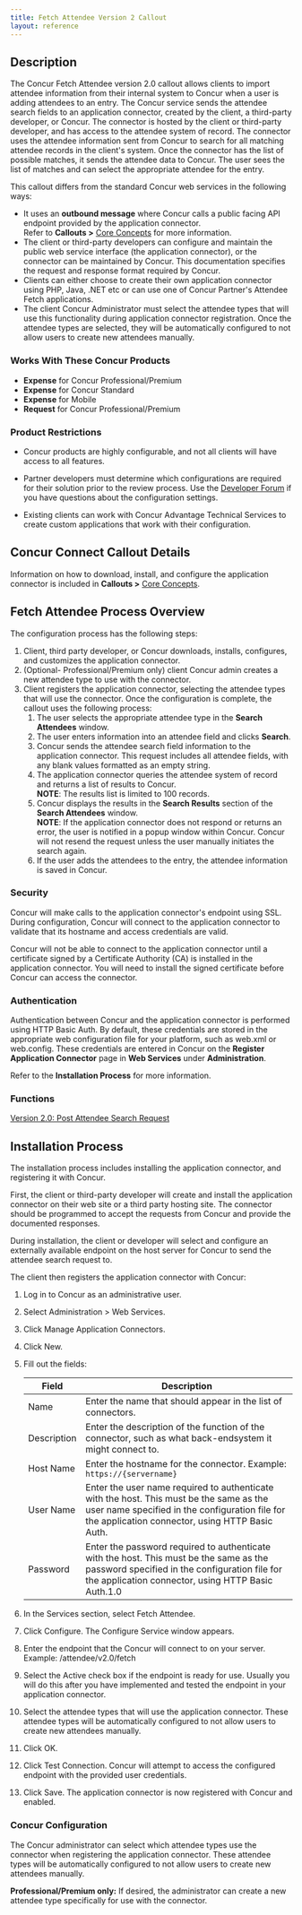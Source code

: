 ```yaml
---
title: Fetch Attendee Version 2 Callout
layout: reference
---
```



## Description    

The Concur Fetch Attendee version 2.0 callout allows clients to import attendee information from their internal system to Concur when a user is adding attendees to an entry. The Concur service sends the attendee search fields to an application connector, created by the client, a third-party developer, or Concur. The connector is hosted by the client or third-party developer, and has access to the attendee system of record. The connector uses the attendee information sent from Concur to search for all matching attendee records in the client's system. Once the connector has the list of possible matches, it sends the attendee data to Concur. The user sees the list of matches and can select the appropriate attendee for the entry.

This callout differs from the standard Concur web services in the following ways:

* It uses an **outbound message** where Concur calls a public facing API endpoint provided by the application connector.  
Refer to **Callouts >** [Core Concepts][1] for more information.
* The client or third-party developers can configure and maintain the public web service interface (the application connector), or the connector can be maintained by Concur. This documentation specifies the request and response format required by Concur.
* Clients can either choose to create their own application connector using PHP, Java, .NET etc or can use one of Concur Partner's Attendee Fetch applications.
* The client Concur Administrator must select the attendee types that will use this functionality during application connector registration. Once the attendee types are selected, they will be automatically configured to not allow users to create new attendees manually.

### Works With These Concur Products

* **Expense** for Concur Professional/Premium
* **Expense** for Concur Standard
* **Expense** for Mobile
* **Request** for Concur Professional/Premium


### Product Restrictions    
* Concur products are highly configurable, and not all clients will have access to all features.

* Partner developers must determine which configurations are required for their solution prior to the review process. Use the [Developer Forum][2] if you have questions about the configuration settings.

* Existing clients can work with Concur Advantage Technical Services to create custom applications that work with their configuration.


## Concur Connect Callout Details
Information on how to download, install, and configure the application connector is included in **Callouts >** [Core Concepts][1].

## Fetch Attendee Process Overview
The configuration process has the following steps:

1. Client, third party developer, or Concur downloads, installs, configures, and customizes the application connector.
2. (Optional- Professional/Premium only) client Concur admin creates a new attendee type to use with the connector.
3. Client registers the application connector, selecting the attendee types that will use the connector.
Once the configuration is complete, the callout uses the following process:
	1. The user selects the appropriate attendee type in the **Search Attendees** window.
	2. The user enters information into an attendee field and clicks **Search**.
	3. Concur sends the attendee search field information to the application connector. This request includes all attendee fields, with any blank values formatted as an empty string.
	4. The application connector queries the attendee system of record and returns a list of results to Concur.  
**NOTE**: The results list is limited to 100 records.  
	5. Concur displays the results in the **Search Results** section of the **Search Attendees** window.  
**NOTE**: If the application connector does not respond or returns an error, the user is notified in a popup window within Concur.
Concur will not resend the request unless the user manually initiates the search again.
	6. If the user adds the attendees to the entry, the attendee information is saved in Concur.

### Security
  Concur will make calls to the application connector's endpoint using SSL. During configuration, Concur will connect to the application connector to validate that its hostname and access credentials are valid.

Concur will not be able to connect to the application connector until a certificate signed by a Certificate Authority (CA) is installed in the application connector. You will need to install the signed certificate before Concur can access the connector.


### Authentication
  Authentication between Concur and the application connector is performed using HTTP Basic Auth. By default, these credentials are stored in the appropriate web configuration file for your platform, such as web.xml or web.config. These credentials are entered in Concur on the **Register Application Connector** page in **Web Services** under **Administration**.

Refer to the **Installation Process** for more information.


### Functions

[Version 2.0: Post Attendee Search Request][5]

## Installation Process
The installation process includes installing the application connector, and registering it with Concur.

First, the client or third-party developer will create and install the application connector on their web site or a third party hosting site. The connector should be programmed to accept the requests from Concur and provide the documented responses. 

During installation, the client or developer will select and configure an externally available endpoint on the host server for Concur to send the attendee search request to. 

The client then registers the application connector with Concur:  

1. Log in to Concur as an administrative user.  
2. Select Administration > Web Services.  
3. Click Manage Application Connectors.  
4. Click New.  
5. Fill out the fields:  

   |Field	|Description|
   |------|------------|
   |Name|Enter the name that should appear in the list of connectors.|
   |Description|Enter the description of the function of the connector, such as what back-endsystem it might connect to.|
   |Host Name|Enter the hostname for the connector. Example: `https://{servername}`|
   |User Name|Enter the user name required to authenticate with the host. This must be the same as the user name specified in the configuration file for the application connector, using HTTP Basic Auth.|
   |Password|Enter the password required to authenticate with the host. This must be the same as the password specified in the configuration file for the application connector, using HTTP Basic Auth.1.0|  
6. In the Services section, select Fetch Attendee.  
7. Click Configure. The Configure Service window appears.  
8. Enter the endpoint that the Concur will connect to on your server. Example: /attendee/v2.0/fetch  
9. Select the Active check box if the endpoint is ready for use. Usually you will do this after you have implemented and tested the endpoint in your application connector.  
10. Select the attendee types that will use the application connector. These attendee types will be automatically configured to not allow users to create new attendees manually.  
11. Click OK.
12. Click Test Connection. Concur will attempt to access the configured endpoint with the provided user credentials.
13. Click Save. The application connector is now registered with Concur and enabled.

### Concur Configuration
The Concur administrator can select which attendee types use the connector when registering the application connector. These attendee types will be automatically configured to not allow users to create new attendees manually.

**Professional/Premium only:** If desired, the administrator can create a new attendee type specifically for use with the connector.


[1]: /api-reference/callouts/callouts-application-connectors.html  
[2]: http://forum.developer.concur.com/
[5]: /api-reference/callouts/post-fetch-attendee.html 
